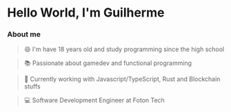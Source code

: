 # Hello World, I'm Guilherme

### About me

> 😄 I'm have 18 years old and study programming since the high school

> :books: Passionate about gamedev and functional programming

> :construction_worker: Currently working with Javascript/TypeScript, Rust and Blockchain stuffs

> :computer: Software Development Engineer at Foton Tech

